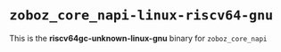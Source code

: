 # `zoboz_core_napi-linux-riscv64-gnu`

This is the **riscv64gc-unknown-linux-gnu** binary for `zoboz_core_napi`
